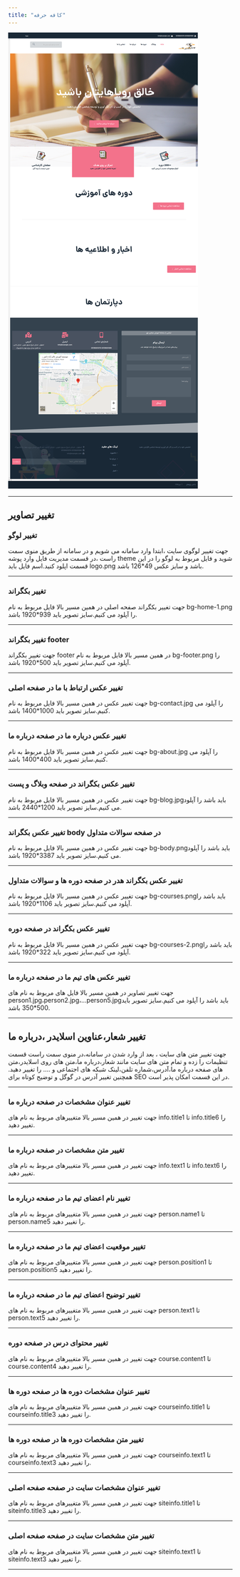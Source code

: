 ```yaml
---
title: "کافه حرفه"
---
```


![my package](cofeherfe.ir.png)

---

## تغییر تصاویر

### تغییر لوگو

جهت تغییر لوگوی سایت ،ابتدا وارد سامانه می شویم و در سامانه از طریق منوی سمت راست ،در قسمت مدیریت فایل وارد پوشه theme شوید و فایل مربوط به لوگو را در این قسمت اپلود کنید.اسم فایل باید logo.png باشد و سایز عکس 49\*126 باشد.

---

### تغییر بکگراند

جهت تغییر بکگراند صفحه اصلی در همین مسیر بالا فایل مربوط به نام bg-home-1.png را آپلود می کنیم.سایز تصویر باید 939\*1920 باشد.

---

### تغییر بکگراند footer

جهت تغییر بکگراند footer در همین مسیر بالا فایل مربوط به نام bg-footer.png را آپلود می کنیم.سایز تصویر باید 500\*1920 باشد.

---

### تغییر عکس ارتباط با ما در صفحه اصلی

جهت تغییر عکس در همین مسیر بالا فایل مربوط به نام bg-contact.jpg را آپلود می کنیم.سایز تصویر باید 1000\*1400 باشد.

---

### تغییر عکس درباره ما در صفحه درباره ما

جهت تغییر عکس در همین مسیر بالا فایل مربوط به نام bg-about.jpg را آپلود می کنیم.سایز تصویر باید 400\*1400 باشد.

---

### تغییر عکس بکگراند در صفحه وبلاگ و پست

جهت تغییر عکس در همین مسیر بالا فایل مربوط به نام bg-blog.jpgباید باشد را آپلود می کنیم.سایز تصویر باید 1200\*2440 باشد.

---

### تغییر عکس بکگراند body در صفحه سوالات متداول

جهت تغییر عکس در همین مسیر بالا فایل مربوط به نام bg-body.pngباید باشد را آپلود می کنیم.سایز تصویر باید 3387\*1920 باشد.

---

### تغییر عکس بکگراند هدر در صفحه دوره ها و سوالات متداول

جهت تغییر عکس در همین مسیر بالا فایل مربوط به نام bg-courses.pngباید باشد را آپلود می کنیم.سایز تصویر باید 1106\*1920 باشد.

---

### تغییر عکس بکگراند در صفحه دوره

جهت تغییر عکس در همین مسیر بالا فایل مربوط به نام bg-courses-2.pngباید باشد را آپلود می کنیم.سایز تصویر باید 322\*1920 باشد.

---

### تغییر عکس های تیم ما در صفحه درباره ما

جهت تغییر تصاویر در همین مسیر بالا فایل های مربوط به نام های person1.jpg،person2.jpg،...person5.jpgباید باشد را آپلود می کنیم.سایز تصویر باید 500\*350 باشد.

---

## تغییر شعار،عناوین اسلایدر ،درباره ما

جهت تغییر متن های سایت ، بعد از وارد شدن در سامانه،در منوی سمت راست قسمت تنظیمات را زده و تمام متن های سایت مانند شعار،درباره ما،متن های روی اسلایدر،متن های صفحه درباره ما،آدرس،شماره تلفن،لینک شبکه های اجتماعی و .... را تغییر دهید.
همچنین تغییر آدرس در گوگل و توضیح کوتاه برای SEO در این قسمت امکان پذیر است.

---

### تغییر عنوان مشخصات در صفحه درباره ما

جهت تغییر در همین مسیر بالا متغییرهای مربوط به نام های info.title1 تا info.title6 را تغییر دهید.

---

### تغییر متن مشخصات در صفحه درباره ما

جهت تغییر در همین مسیر بالا متغییرهای مربوط به نام های info.text1 تا info.text6 را تغییر دهید.

---

### تغییر نام اعضای تیم ما در صفحه درباره ما

جهت تغییر در همین مسیر بالا متغییرهای مربوط به نام های person.name1 تا person.name5 را تغییر دهید.

---

### تغییر موقعیت اعضای تیم ما در صفحه درباره ما

جهت تغییر در همین مسیر بالا متغییرهای مربوط به نام های person.position1 تا person.position5 را تغییر دهید.

---

### تغییر توضیح اعضای تیم ما در صفحه درباره ما

جهت تغییر در همین مسیر بالا متغییرهای مربوط به نام های person.text1 تا person.text5 را تغییر دهید.

---

### تغییر محتوای درس در صفحه دوره

جهت تغییر در همین مسیر بالا متغییرهای مربوط به نام های course.content1 تا course.content4 را تغییر دهید.

---

### تغییر عنوان مشخصات دوره ها در صفحه دوره ها

جهت تغییر در همین مسیر بالا متغییرهای مربوط به نام های courseinfo.title1 تا courseinfo.title3 را تغییر دهید.

---

### تغییر متن مشخصات دوره ها در صفحه دوره ها

جهت تغییر در همین مسیر بالا متغییرهای مربوط به نام های courseinfo.text1 تا courseinfo.text3 را تغییر دهید.

---

### تغییر عنوان مشخصات سایت در صفحه صفحه اصلی

جهت تغییر در همین مسیر بالا متغییرهای مربوط به نام های siteinfo.title1 تا siteinfo.title3 را تغییر دهید.

---

### تغییر متن مشخصات سایت در صفحه صفحه اصلی

جهت تغییر در همین مسیر بالا متغییرهای مربوط به نام های siteinfo.text1 تا siteinfo.text3 را تغییر دهید.

---

